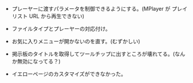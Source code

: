 * プレーヤーに渡すパラメータを制御できるようにする。(MPlayer が プレイ
リスト URL から再生できない)

* ファイルタイプとプレーヤーの対応付け。

* お気に入りメニューが開かないのを直す。(むずかしい)

* 掲示板のタイトルを取得してツールチップに出すところが壊れてる。(なんか無効になってる？)

* イエローページのカスタマイズができなかった。
